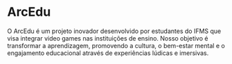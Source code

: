 # ArcEdu
O ArcEdu é um projeto inovador desenvolvido por estudantes do IFMS que visa integrar video games nas instituições de ensino. Nosso objetivo é transformar a aprendizagem, promovendo a cultura, o bem-estar mental e o engajamento educacional através de experiências lúdicas e imersivas.
